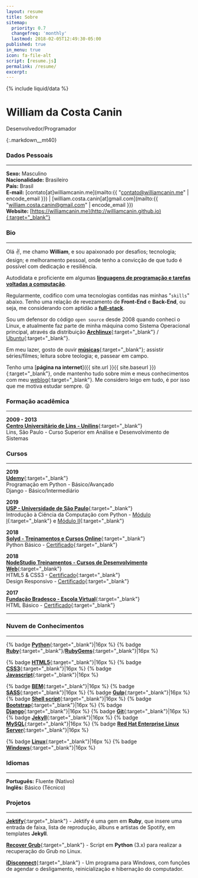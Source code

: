 ```yaml
---
layout: resume
title: Sobre
sitemap:
  priority: 0.7
  changefreq: 'monthly'
  lastmod: 2018-02-05T12:49:30-05:00
published: true
in_menu: true
icon: fa-file-alt
script: [resume.js]
permalink: /resume/
excerpt:
---
```


{% include liquid/data %}

# William da Costa Canin

Desenvolvedor/Programador

{:.markdown__mt40}

### Dados Pessoais
---

**Sexo:** Masculino  
**Nacionalidade:** Brasileiro  
**País:** Brasil  
**E-mail:** [contato[at]williamcanin.me](mailto:{{ "contato@williamcanin.me" | encode_email }}) | [william.costa.canin[at]gmail.com](mailto:{{ "william.costa.canin@gmail.com" | encode_email }})  
**Website:** [https://williamcanin.me](http://williamcanin.github.io){:target="_blank"}  

### Bio
---

Olá :v:, me chamo **William**, e sou apaixonado por desafios; tecnologia; design; e melhoramento pessoal, onde tenho a convicção de que tudo é possível com dedicação e resiliência.

Autodidata e proficiente em algumas [**linguagens de programação e tarefas voltadas a computação**](#nuvem-de-conhecimentos).

Regularmente, codifico com uma tecnologias contidas nas minhas "`skills`" abaixo.
Tenho uma relação de revezamento de **Front-End** e **Back-End**, ou seja, me considerando com aptidão a [**full-stack**](#nuvem-de-conhecimentos).

Sou um defensor do código `open source` desde 2008 quando conheci o Linux, e atualmente faz parte de minha máquina como Sistema Operacional principal, através da distribuição [**Archlinux**](https://archlinux.org){:target="_blank"} / [Ubuntu](https://ubuntu.com){:target="_blank"}.

Em meu lazer, gosto de ouvir [**músicas**](https://open.spotify.com/user/williamcanin){:target="_blank"}; assistir séries/filmes; leitura sobre teologia; e, passear em campo.

Tenho uma [**página na internet**]({{ site.url }}{{ site.baseurl }}){:target="_blank"}, onde mantenho tudo sobre mim e meus conhecimentos com meu [weblog](https://williamcanin.me/blog/){:target="_blank"}. Me considero leigo em tudo, é por isso que me motiva estudar sempre. :stuck_out_tongue_winking_eye:

### Formação acadêmica
---

**2009 - 2013**  
[**Centro Universitário de Lins - Unilins**](http://www.unilins.edu.br/){:target="_blank"}  
Lins, São Paulo - Curso Superior em Análise e Desenvolvimento de Sistemas

### Cursos
---

**2019**  
[**Udemy**](https://udemy.com/){:target="_blank"}  
Programação em Python - Básico/Avançado  
Django - Básico/Intermediário  

**2019**  
[**USP - Universidade de São Paulo**](https://www5.usp.br/){:target="_blank"}  
Introdução à Ciência da Computação com Python - [Módulo I](https://www.coursera.org/learn/ciencia-computacao-python-conceitos){:target="_blank"} e [Módulo II](https://www.coursera.org/learn/ciencia-computacao-python-conceitos-2){:target="_blank"}

**2018**  
[**Solyd - Treinamentos e Cursos Online**](https://solyd.com.br/){:target="_blank"}  
Python Básico - [Certificado](https://williamcanin.me/certificate/backend/solyd-curses-python-basic.pdf){:target="_blank"}

**2018**  
[**NodeStudio Treinamentos - Cursos de Desenvolvimento Web**](https://www.nodestudio.com.br/){:target="_blank"}  
HTML5 & CSS3 - [Certificado](https://williamcanin.me/certificate/frontend/html5-css3-in-practice-nodestudio/html5-css3-in-practice-nodestudio.pdf){:target="_blank"}  
Design Responsivo - [Certificado](https://williamcanin.me/certificate/frontend/responsive-design-certificate-at-nodestudio/responsive-design-certificate-at-nodestudio.pdf){:target="_blank"}

**2017**  
[**Fundação Bradesco - Escola Virtual**](https://www.ev.org.br/){:target="_blank"}  
HTML Básico - [Certificado](https://williamcanin.me/certificate/frontend/cert-curso-html-basico-bradesco/cert-curso-html-basico-bradesco.pdf){:target="_blank"}

<!-- ### Experiências -->
---

<!-- **Linux**

Conhecimentos em open source e nas diferenças entre as várias distribuições Linux  
Execução de tarefas de manutenção com a linha de comando, instalação e configuração de um computador rodando Linux e configuração básica de rede

* Arquitetura do Sistema
* Instalação e manutenção de pacotes linux
* Comandos GNU e Unix
* Devices, Linux Filesystems, Hieraquia Padrão dos Filesystem
* Shell, Scripting e Gerenciamento de Dados
* Interfaces e Desktops
* Tarefas administrativas
* Serviços Essenciais do sistema -->

### Nuvem de Conhecimentos
---

{% badge [**Python**](https://www.python.org/){:target="_blank"}|16px %}
{% badge [**Ruby**](https://www.ruby-lang.org/){:target="_blank"}/[**RubyGems**](https://rubygems.org/){:target="_blank"}|16px %}
<!-- {% badge [**Delphi**](https://www.embarcadero.com/br/products/delphi){:target="_blank"}|16px %} -->
{% badge [**HTML5**](https://www.w3schools.com/html/html5_intro.asp){:target="_blank"}|16px %}
{% badge [**CSS3**](https://www.w3schools.com/css/){:target="_blank"}|16px %}
{% badge [**Javascript**](https://www.javascript.com/){:target="_blank"}|16px %}
<!-- {% badge [**Responsive Web Design**](https://www.w3schools.com/html/html_responsive.asp){:target="_blank"}|16px %} -->
{% badge [**BEM**](http://getbem.com/){:target="_blank"}|16px %}
{% badge [**SASS**](https://sass-lang.com/){:target="_blank"}|16px %}
{% badge [**Gulp**](https://gulpjs.com/){:target="_blank"}|16px %}
{% badge [**Shell script**](http://linuxcommand.org/lc3_learning_the_shell.php){:target="_blank"}|16px %}
{% badge [**Bootstrap**](https://getbootstrap.com/){:target="_blank"}|16px %}
{% badge [**Django**](https://www.djangoproject.com/){:target="_blank"}|16px %}
{% badge [**Git**](https://git-scm.com/){:target="_blank"}|16px %}
{% badge [**Jekyll**](https://jekyllrb.com/){:target="_blank"}|16px %}
{% badge [**MySQL**](https://www.mysql.com/
){:target="_blank"}|16px %}
{% badge [**Red Hat Enterprise Linux Server**](https://www.redhat.com/pt-br/resources/red-hat-enterprise-linux-server){:target="_blank"}|16px %}
<!-- {% badge [**Iptables**](https://pt.wikipedia.org/wiki/Iptables){:target="_blank"}|16px %} -->
{% badge [**Linux**](https://pt.wikipedia.org/wiki/Linux){:target="_blank"}|16px %}
{% badge [**Windows**](https://www.microsoft.com/pt-br/windows){:target="_blank"}|16px %}

### Idiomas
---

**Português:** Fluente (Nativo)  
**Inglês:** Básico (Técnico)

### Projetos
---

[**Jektify**](https://jektify.github.io){:target="_blank"} - Jektify é uma gem em **Ruby**, que insere uma entrada de faixa, lista de reprodução, álbuns e artistas de Spotify, em templates **Jekyll**.

[**Recover Grub**](https://github.com/williamcanin/recover-grub){:target="_blank"} - Script em **Python** (3.x) para realizar a recuperação do Grub no Linux.

[**iDisconnect**](http://williamcanin.github.io/idisconnect){:target="_blank"} - Um programa para Windows, com funções de agendar o desligamento, reinicialização e hibernação do computador.

<!-- *"Leve a vida com responsabilidade mas nunca deixe de ser divertido(a) :smile:".* Obrigado por ler. -->